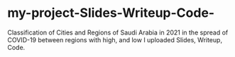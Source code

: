 # my-project-Slides-Writeup-Code-
Classification of Cities and Regions of Saudi Arabia in 2021 in the spread of COVID-19 between regions with high, and low
I uploaded Slides, Writeup, Code. 
